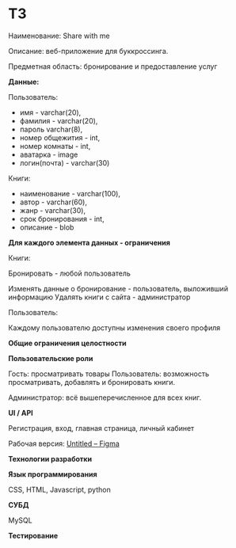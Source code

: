 # ТЗ

Наименование: Share with me 

Описание: веб-приложение для буккроссинга.  

Предметная область: бронирование и предоставление услуг

**Данные:** 

Пользователь:

- имя - varchar(20),
- фамилия - varchar(20),
- пароль varchar(8),
- номер общежития - int,
- номер комнаты - int,
- аватарка - image
- логин(почта) - varchar(30)

Книги: 

- наименование - varchar(100),
- автор - varchar(60),
- жанр - varchar(30),
- срок бронирования - int,
- описание - blob

**Для каждого элемента данных - ограничения** 

Книги:

Бронировать - любой пользователь 

Изменять данные о бронирование - пользователь, выложивший информацию
Удалять книги с сайта - администратор

Пользователь: 

Каждому пользователю доступны изменения своего профиля 

**Общие ограничения целостности** 

**Пользовательские роли** 

Гость: просматривать товары
Пользователь: возможность просматривать, добавлять и бронировать книги. 

Администратор: всё вышеперечисленное для всех книг.

**UI / API** 

Регистрация, вход, главная страница, личный кабинет

Рабочая версия: [Untitled – Figma](https://www.figma.com/file/4gGHblh6UenNoHoNugYuUj/Untitled?node-id=0%3A1) 

**Технологии разработки** 

**Язык программирования**

CSS, HTML, Javascript, python 

**СУБД** 

MySQL

**Тестирование**